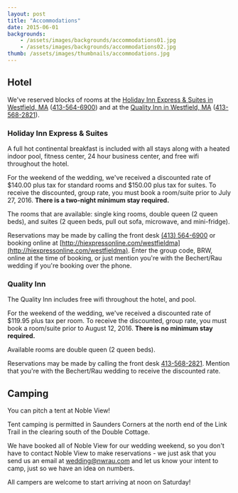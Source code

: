 ```yaml
---
layout: post
title: "Accommodations"
date: 2015-06-01
backgrounds:    
    - /assets/images/backgrounds/accommodations01.jpg
    - /assets/images/backgrounds/accommodations02.jpg
thumb: /assets/images/thumbnails/accommodations.jpg
---
```


## Hotel

We've reserved blocks of rooms at the [Holiday Inn Express & Suites in Westfield, MA](http://hiexpress.com/westfieldma) ([413-564-6900](tel:413-564-6900)) and at the [Quality Inn in Westfield, MA](http://www.qualityinnwestfield.com/) ([413-568-2821](tel:413-568-2821)).

### Holiday Inn Express & Suites

A full hot continental breakfast is included with all stays along with a heated indoor pool, fitness center, 24 hour business center, and free wifi throughout the hotel.

For the weekend of the wedding, we've received a discounted rate of $140.00 plus tax for standard rooms and $150.00 plus tax for suites. To receive the discounted, group rate, you must book a room/suite prior to July 27, 2016. **There is a two-night minimum stay required.** 

The rooms that are available: single king rooms, double queen (2 queen beds), and suites (2 queen beds, pull out sofa, microwave, and mini-fridge). 

Reservations may be made by calling the front desk [(413) 564-6900](tel:413-564-6900) or booking online at [http://hiexpressonline.com/westfieldma](http://hiexpressonline.com/westfieldma). Enter the group code, BRW, online at the time of booking, or just mention you're with the Bechert/Rau wedding if you're booking over the phone. 

### Quality Inn

The Quality Inn includes free wifi throughout the hotel, and pool.

For the weekend of the wedding, we've received a discounted rate of $119.95 plus tax per room. To receive the discounted, group rate, you must book a room/suite prior to August 12, 2016. **There is no minimum stay required.**

Available rooms are double queen (2 queen beds).

Reservations may be made by calling the front desk [413-568-2821](tel:413-568-2821). Mention that you're with the Bechert/Rau wedding to receive the discounted rate.

## Camping 

You can pitch a tent at Noble View! 

Tent camping is permitted in Saunders Corners at the north end of the Link Trail in the clearing south of the Double Cottage.

We have booked all of Noble View for our wedding weekend, so you don't have to contact Noble View to make reservations - we just ask that you send us an email at <a href="mailto:wedding@nwrau.com">wedding@nwrau.com</a> and let us know your intent to camp, just so we have an idea on numbers.

All campers are welcome to start arriving at noon on Saturday!
